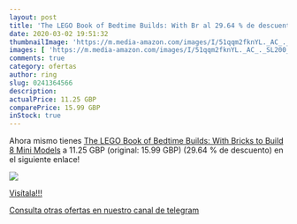 ```yaml
---
layout: post
title: 'The LEGO Book of Bedtime Builds: With Br al 29.64 % de descuento'
date: 2020-03-02 19:51:32
thumbnailImage: 'https://m.media-amazon.com/images/I/51qqm2fknYL._AC_._SL200_.jpg'
images: [ 'https://m.media-amazon.com/images/I/51qqm2fknYL._AC_._SL200_.jpg' ]
comments: true
category: ofertas
author: ring
slug: 0241364566
description:
actualPrice: 11.25 GBP
comparePrice: 15.99 GBP
inStock: true
---
```


Ahora mismo tienes [The LEGO Book of Bedtime Builds: With Bricks to Build 8 Mini Models](https://www.amazon.co.uk/dp/0241364566/?tag=redken01-21) a 11.25 GBP (original: 15.99 GBP) (29.64 %  de descuento) en el siguiente enlace!

[![](https://m.media-amazon.com/images/I/51qqm2fknYL._AC_._SL200_.jpg)](https://www.amazon.co.uk/dp/0241364566/?tag=redken01-21)

[Visítala!!!](https://www.amazon.co.uk/dp/0241364566/?tag=redken01-21)

[Consulta otras ofertas en nuestro canal de telegram](https://t.me/s/ofertas25)
